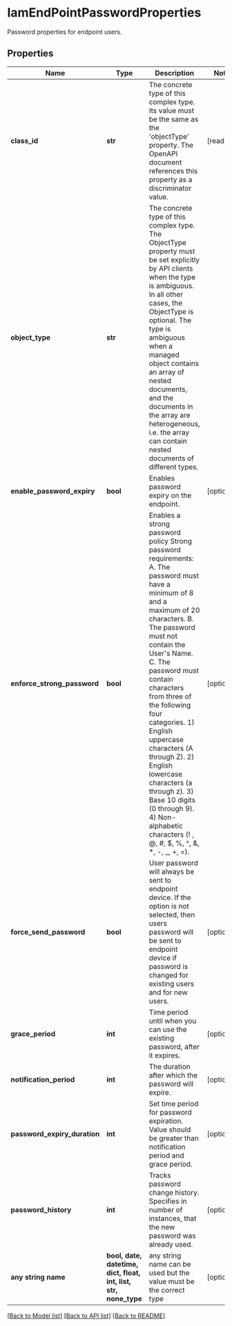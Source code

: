 # IamEndPointPasswordProperties

Password properties for endpoint users.
## Properties
Name | Type | Description | Notes
------------ | ------------- | ------------- | -------------
**class_id** | **str** | The concrete type of this complex type. Its value must be the same as the &#39;objectType&#39; property. The OpenAPI document references this property as a discriminator value. | [readonly] 
**object_type** | **str** | The concrete type of this complex type. The ObjectType property must be set explicitly by API clients when the type is ambiguous. In all other cases, the  ObjectType is optional.  The type is ambiguous when a managed object contains an array of nested documents, and the documents in the array are heterogeneous, i.e. the array can contain nested documents of different types. | 
**enable_password_expiry** | **bool** | Enables password expiry on the endpoint. | [optional] 
**enforce_strong_password** | **bool** | Enables a strong password policy Strong password requirements: A. The password must have a minimum of 8 and a maximum of 20 characters. B. The password must not contain the User&#39;s Name. C. The password must contain characters from three of the following four categories. 1) English uppercase characters (A through Z). 2) English lowercase characters (a through z). 3) Base 10 digits (0 through 9). 4) Non-alphabetic characters (! , @, #, $, %, ^, &amp;, *, -, _, +, &#x3D;). | [optional] 
**force_send_password** | **bool** | User password will always be sent to endpoint device. If the option is not selected, then users password will be sent to endpoint device if password is changed for existing users and for new users. | [optional] 
**grace_period** | **int** | Time period until when you can use the existing password, after it expires. | [optional] 
**notification_period** | **int** | The duration after which the password will expire. | [optional] 
**password_expiry_duration** | **int** | Set time period for password expiration. Value should be greater than notification period and grace period. | [optional] 
**password_history** | **int** | Tracks password change history. Specifies in number of instances, that the new password was already used. | [optional] 
**any string name** | **bool, date, datetime, dict, float, int, list, str, none_type** | any string name can be used but the value must be the correct type | [optional]

[[Back to Model list]](../README.md#documentation-for-models) [[Back to API list]](../README.md#documentation-for-api-endpoints) [[Back to README]](../README.md)


